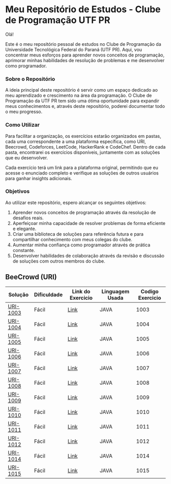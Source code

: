 # Meu Repositório de Estudos - Clube de Programação UTF PR
Olá!

Este é o meu repositório pessoal de estudos no Clube de Programação da Universidade Tecnológica Federal do Paraná (UTF PR). Aqui, vou concentrar meus esforços para aprender novos conceitos de programação, aprimorar minhas habilidades de resolução de problemas e me desenvolver como programador.

### Sobre o Repositório
A ideia principal deste repositório é servir como um espaço dedicado ao meu aprendizado e crescimento na área da programação. O Clube de Programação da UTF PR tem sido uma ótima oportunidade para expandir meus conhecimentos e, através deste repositório, poderei documentar todo o meu progresso.

### Como Utilizar
Para facilitar a organização, os exercícios estarão organizados em pastas, cada uma correspondente a uma plataforma específica, como URI, Beecrowd, Codeforces, LeetCode, HackerRank e CodeChef. Dentro de cada pasta, encontrarei os exercícios disponíveis, juntamente com as soluções que eu desenvolver.

Cada exercício terá um link para a plataforma original, permitindo que eu acesse o enunciado completo e verifique as soluções de outros usuários para ganhar insights adicionais.

### Objetivos
Ao utilizar este repositório, espero alcançar os seguintes objetivos:

1. Aprender novos conceitos de programação através da resolução de desafios reais.
2. Aperfeiçoar minha capacidade de resolver problemas de forma eficiente e elegante.
3. Criar uma biblioteca de soluções para referência futura e para compartilhar conhecimento com meus colegas do clube.
4. Aumentar minha confiança como programador através de prática constante.
5. Desenvolver habilidades de colaboração através da revisão e discussão de soluções com outros membros do clube.

## BeeCrowd (URI)

| Solução                                                                                                       | Dificuldade | Link  do Exercicio                                                    | Linguagem Usada | Codigo Exercicio
|---------------------------------------------------------------------------------------------------------------|------------|-----------------------------------------------------------------------|----------|---------|
| [URI-1003](https://github.com/andreparelho/Competitive-Programing/tree/main/src/beecrowdUri/ex1003/Main.java) | Fácil      | [Link](https://www.urionlinejudge.com.br/judge/en/problems/view/1003) | JAVA | 1003
| [URI-1004](https://github.com/andreparelho/Competitive-Programing/tree/main/src/beecrowdUri/ex1004/Main.java) | Fácil      | [Link](https://www.urionlinejudge.com.br/judge/en/problems/view/1004) | JAVA | 1004
| [URI-1005](https://github.com/andreparelho/Competitive-Programing/blob/main/src/beecrowdUri/ex1005/Main.java) | Fácil    | [Link](https://www.urionlinejudge.com.br/judge/en/problems/view/1005) | JAVA | 1005
| [URI-1006](https://github.com/andreparelho/Competitive-Programing/blob/main/src/beecrowdUri/ex1006/Main.java) | Fácil    | [Link](https://www.urionlinejudge.com.br/judge/en/problems/view/1006) | JAVA | 1006
| [URI-1007](https://github.com/andreparelho/Competitive-Programing/blob/main/src/beecrowdUri/ex1007/Main.java) | Fácil    | [Link](https://www.urionlinejudge.com.br/judge/en/problems/view/1007) | JAVA | 1007
| [URI-1008](https://github.com/andreparelho/Competitive-Programing/blob/main/src/beecrowdUri/ex1008/Main.java) | Fácil    | [Link](https://www.urionlinejudge.com.br/judge/en/problems/view/1008) | JAVA | 1008
| [URI-1009](https://github.com/andreparelho/Competitive-Programing/blob/main/src/beecrowdUri/ex1009/Main.java) | Fácil    | [Link](https://www.urionlinejudge.com.br/judge/en/problems/view/1009) | JAVA | 1009
| [URI-1010](https://github.com/andreparelho/Competitive-Programing/blob/main/src/beecrowdUri/ex1010/Main.java) | Fácil    | [Link](https://www.urionlinejudge.com.br/judge/en/problems/view/1010) | JAVA | 1010
| [URI-1011](https://github.com/andreparelho/Competitive-Programing/blob/main/src/beecrowdUri/ex1011/Main.java) | Fácil    | [Link](https://www.urionlinejudge.com.br/judge/en/problems/view/1011) | JAVA | 1011
| [URI-1012](https://github.com/andreparelho/Competitive-Programing/blob/main/src/beecrowdUri/ex1012/Main.java) | Fácil    | [Link](https://www.urionlinejudge.com.br/judge/en/problems/view/1012) | JAVA | 1012
| [URI-1014](https://github.com/andreparelho/Competitive-Programing/blob/main/src/beecrowdUri/ex1014/Main.java) | Fácil    | [Link](https://www.urionlinejudge.com.br/judge/en/problems/view/1014) | JAVA | 1014
| [URI-1015](https://github.com/andreparelho/Competitive-Programing/blob/main/src/beecrowdUri/ex1015/Main.java) | Fácil    | [Link](https://www.urionlinejudge.com.br/judge/en/problems/view/1015) | JAVA | 1015
